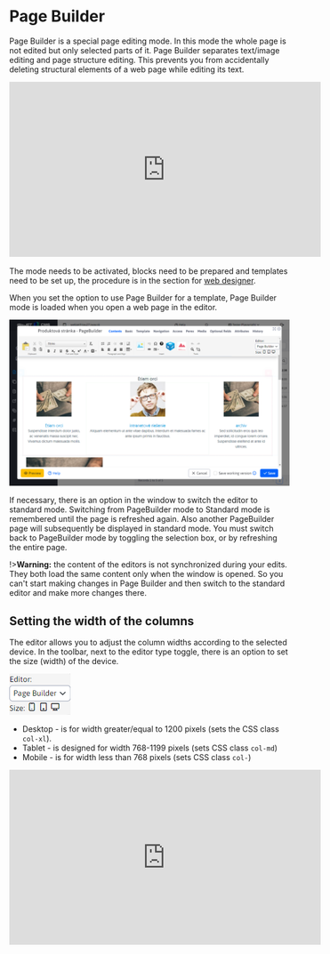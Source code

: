 # Page Builder

Page Builder is a special page editing mode. In this mode the whole page is not edited but only selected parts of it. Page Builder separates text/image editing and page structure editing. This prevents you from accidentally deleting structural elements of a web page while editing its text.

<div class="video-container">
  <iframe width="560" height="315" src="https://www.youtube.com/embed/ieaNWY57Exc" title="YouTube video player" frameborder="0" allow="accelerometer; autoplay; clipboard-write; encrypted-media; gyroscope; picture-in-picture" allowfullscreen></iframe>
</div>

The mode needs to be activated, blocks need to be prepared and templates need to be set up, the procedure is in the section for [web designer](../../frontend/page-builder/README.md).

When you set the option to use Page Builder for a template, Page Builder mode is loaded when you open a web page in the editor.

![](pagebuilder.png)

If necessary, there is an option in the window to switch the editor to standard mode. Switching from PageBuilder mode to Standard mode is remembered until the page is refreshed again. Also another PageBuilder page will subsequently be displayed in standard mode. You must switch back to PageBuilder mode by toggling the selection box, or by refreshing the entire page.

!>**Warning:** the content of the editors is not synchronized during your edits. They both load the same content only when the window is opened. So you can't start making changes in Page Builder and then switch to the standard editor and make more changes there.

## Setting the width of the columns

The editor allows you to adjust the column widths according to the selected device. In the toolbar, next to the editor type toggle, there is an option to set the size (width) of the device.

![](pagebuilder-switcher.png)

- Desktop - is for width greater/equal to 1200 pixels (sets the CSS class `col-xl`).
- Tablet - is designed for width 768-1199 pixels (sets CSS class `col-md`)
- Mobile - is for width less than 768 pixels (sets CSS class `col-`)

<div class="video-container">
  <iframe width="560" height="315" src="https://www.youtube.com/embed/aru-B1vxReo" title="YouTube video player" frameborder="0" allow="accelerometer; autoplay; clipboard-write; encrypted-media; gyroscope; picture-in-picture" allowfullscreen></iframe>
</div>
